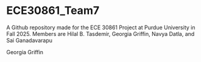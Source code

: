 # ECE30861_Team7

A Github repository made for the ECE 30861 Project at Purdue University in Fall 2025.
Members are Hilal B. Tasdemir, Georgia Griffin, Navya Datla, and Sai Ganadavarapu

Georgia Griffin

